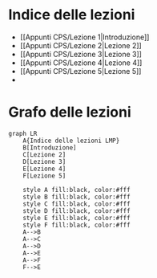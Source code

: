 # Indice delle lezioni

- [[Appunti CPS/Lezione 1|Introduzione]]
- [[Appunti CPS/Lezione 2|Lezione 2]]
- [[Appunti CPS/Lezione 3|Lezione 3]]
- [[Appunti CPS/Lezione 4|Lezione 4]]
- [[Appunti CPS/Lezione 5|Lezione 5]]
- 


# Grafo delle lezioni

```mermaid
graph LR
	A{Indice delle lezioni LMP}
	B[Introduzione]
	C[Lezione 2]
	D[Lezione 3]
	E[Lezione 4]
	F[Lezione 5]

	style A fill:black, color:#fff
	style B fill:black, color:#fff
	style C fill:black, color:#fff
	style D fill:black, color:#fff
	style E fill:black, color:#fff
	style F fill:black, color:#fff
	A-->B
	A-->C
	A-->D
	A-->E
	A-->F
	F-->E
```
